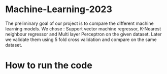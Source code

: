 # Machine-Learning-2023
The preliminary goal of our project is to compare the different machine learning models. We chose : Support vector machine regressor, K-Nearest neighbour regressor and Multi layer  Perceptron on the given dataset. Later we validate them using 5 fold cross validation and compare on  the same dataset.

# How to run the code
